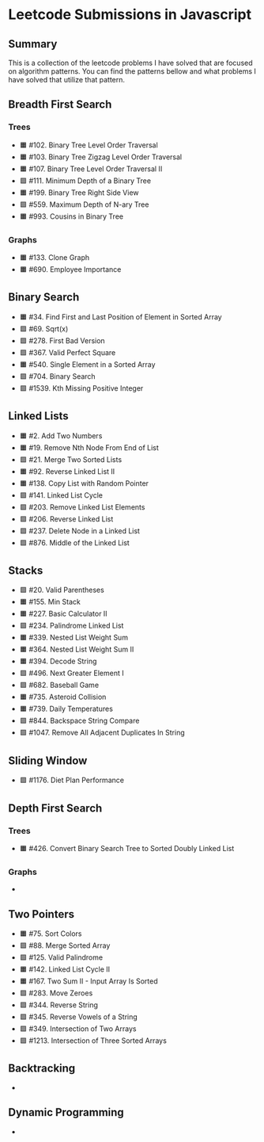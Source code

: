 # Leetcode Submissions in Javascript

## Summary

This is a collection of the leetcode problems I have solved that are focused on algorithm patterns. You can find the patterns bellow and what problems I have solved that utilize that pattern.

## Breadth First Search

### Trees

- 🟧 \#102. Binary Tree Level Order Traversal
- 🟧 \#103. Binary Tree Zigzag Level Order Traversal
- 🟧 \#107. Binary Tree Level Order Traversal II
- 🟩 \#111. Minimum Depth of a Binary Tree
- 🟧 \#199. Binary Tree Right Side View
- 🟩 \#559. Maximum Depth of N-ary Tree
- 🟧 \#993. Cousins in Binary Tree

### Graphs

- 🟧 \#133. Clone Graph
- 🟧 \#690. Employee Importance

## Binary Search

- 🟧 \#34. Find First and Last Position of Element in Sorted Array
- 🟩 \#69. Sqrt(x)
- 🟩 \#278. First Bad Version
- 🟩 \#367. Valid Perfect Square
- 🟧 \#540. Single Element in a Sorted Array
- 🟩 \#704. Binary Search
- 🟩 \#1539. Kth Missing Positive Integer

## Linked Lists

- 🟧 \#2. Add Two Numbers
- 🟧 \#19. Remove Nth Node From End of List
- 🟩 \#21. Merge Two Sorted Lists
- 🟧 \#92. Reverse Linked List II
- 🟧 \#138. Copy List with Random Pointer
- 🟩 \#141. Linked List Cycle
- 🟩 \#203. Remove Linked List Elements
- 🟩 \#206. Reverse Linked List
- 🟩 \#237. Delete Node in a Linked List
- 🟩 \#876. Middle of the Linked List

## Stacks

- 🟩 \#20. Valid Parentheses
- 🟧 \#155. Min Stack
- 🟧 \#227. Basic Calculator II
- 🟩 \#234. Palindrome Linked List
- 🟧 \#339. Nested List Weight Sum
- 🟧 \#364. Nested List Weight Sum II
- 🟧 \#394. Decode String
- 🟩 \#496. Next Greater Element I
- 🟩 \#682. Baseball Game
- 🟧 \#735. Asteroid Collision
- 🟧 \#739. Daily Temperatures
- 🟩 \#844. Backspace String Compare
- 🟩 \#1047. Remove All Adjacent Duplicates In String

## Sliding Window

- 🟩 \#1176. Diet Plan Performance

## Depth First Search

### Trees

- 🟧 \#426. Convert Binary Search Tree to Sorted Doubly Linked List

### Graphs

-

## Two Pointers

- 🟧 \#75. Sort Colors
- 🟩 \#88. Merge Sorted Array
- 🟩 \#125. Valid Palindrome
- 🟧 \#142. Linked List Cycle II
- 🟧 \#167. Two Sum II - Input Array Is Sorted
- 🟩 \#283. Move Zeroes
- 🟩 \#344. Reverse String
- 🟩 \#345. Reverse Vowels of a String
- 🟩 \#349. Intersection of Two Arrays
- 🟩 \#1213. Intersection of Three Sorted Arrays

## Backtracking

-

## Dynamic Programming

-
